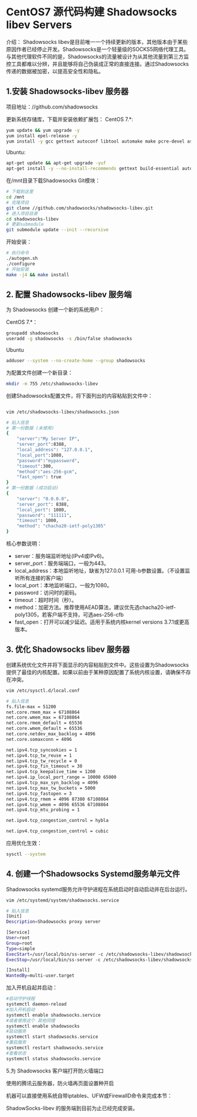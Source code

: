 # CentOS7 源代码构建 Shadowsocks libev Servers


介绍：
Shadowsocks libev是目前唯一一个持续更新的版本，其他版本由于某些原因作者已经停止开发。Shadowsocks是一个轻量级的SOCKS5网络代理工具。与其他代理软件不同的是，Shadowsocks的流量被设计为从其他流量到第三方监控工具都难以分辨，并且能够将自己伪装成正常的直接连接。通过Shadowsocks传递的数据被加密，以提高安全性和隐私。

## 1.安装 Shadowsocks-libev 服务器

项目地址：//github.com/shadowsocks

更新系统存储库，下载并安装依赖扩展包：
CentOS 7.*:

```sh
yum update && yum upgrade -y
yum install epel-release -y
yum install -y gcc gettext autoconf libtool automake make pcre-devel asciidoc xmlto udns-devel libev-devel libsodium-devel mbedtls-devel git m2crypto c-ares-devel
```

Ubuntu:

```sh
apt-get update && apt-get upgrade -yuf
apt-get install -y --no-install-recommends gettext build-essential autoconf libtool libpcre3-dev asciidoc xmlto libev-dev libudns-dev automake libmbedtls-dev libsodium-dev git python-m2crypto c-ares-devel
```

在/mnt目录下载Shadowsocks Git模块：

```sh
# 下载到这里
cd /mnt
# 克隆项目
git clone //github.com/shadowsocks/shadowsocks-libev.git
# 进入项目目录
cd shadowsocks-libev
# 更新submodule
git submodule update --init --recursive
```


开始安装：

```sh
# 执行命令
./autogen.sh
./configure
# 开始安装
make -j4 && make install
```

## 2. 配置 Shadowsocks-libev 服务端

为 Shadowsocks 创建一个新的系统用户：

CentOS 7.*：

```sh
groupadd shadowsocks
useradd -g shadowsocks -s /bin/false shadowsocks
```

Ubuntu 

```sh
adduser --system --no-create-home --group shadowsocks
```

为配置文件创建一个新目录：
```sh
mkdir -m 755 /etc/shadowsocks-libev
```

创建Shadowsocks配置文件，将下面列出的内容粘贴到文件中：

```sh

vim /etc/shadowsocks-libev/shadowsocks.json 

# 贴入信息
# 第一份数据 (未使用)
{
    "server":"My Server IP",
    "server_port":8388,
    "local_address": "127.0.0.1",
    "local_port":1080,
    "password":"mypassword",
    "timeout":300,
    "method":"aes-256-gcm",
    "fast_open": true
}
# 第一份数据 (成功启动)
{
    "server": "0.0.0.0", 
    "server_port": 8388, 
    "local_port": 1080, 
    "password": "111111", 
    "timeout": 1000, 
    "method": "chacha20-ietf-poly1305" 
}
```

核心参数说明：

- server：服务端监听地址(IPv4或IPv6)。
- server_port：服务端端口，一般为443。
- local_address：本地监听地址，缺省为127.0.0.1 可用-b参数设置。（不设置监听所有连接的客户端）
- local_port：本地监听端口，一般为1080。
- password：访问时的密码。
- timeout：超时时间（秒）。
- method：加密方法。推荐使用AEAD算法，建议优先选chacha20-ietf-poly1305，若客户端不支持，可选aes-256-cfb
- fast_open：打开可以减少延迟。适用于系统内核kernel versions 3.7.1或更高版本。


## 3. 优化 Shadowsocks libev 服务器
创建系统优化文件并将下面显示的内容粘贴到文件中。这些设置为Shadowsocks提供了最佳的内核配置。如果以前由于某种原因配置了系统内核设置，请确保不存在冲突。

```sh
vim /etc/sysctl.d/local.conf

# 贴入信息
fs.file-max = 51200
net.core.rmem_max = 67108864
net.core.wmem_max = 67108864
net.core.rmem_default = 65536
net.core.wmem_default = 65536
net.core.netdev_max_backlog = 4096
net.core.somaxconn = 4096

net.ipv4.tcp_syncookies = 1
net.ipv4.tcp_tw_reuse = 1
net.ipv4.tcp_tw_recycle = 0
net.ipv4.tcp_fin_timeout = 30
net.ipv4.tcp_keepalive_time = 1200
net.ipv4.ip_local_port_range = 10000 65000
net.ipv4.tcp_max_syn_backlog = 4096
net.ipv4.tcp_max_tw_buckets = 5000
net.ipv4.tcp_fastopen = 3
net.ipv4.tcp_rmem = 4096 87380 67108864
net.ipv4.tcp_wmem = 4096 65536 67108864
net.ipv4.tcp_mtu_probing = 1

net.ipv4.tcp_congestion_control = hybla

net.ipv4.tcp_congestion_control = cubic
```


应用优化生效：

```sh
sysctl --system
```

## 4. 创建一个Shadowsocks Systemd服务单元文件

Shadowsocks systemd服务允许守护进程在系统启动时自动启动并在后台运行。

```sh
vim /etc/systemd/system/shadowsocks.service

# 贴入信息
[Unit]
Description=Shadowsocks proxy server

[Service]
User=root
Group=root
Type=simple
ExecStart=/usr/local/bin/ss-server -c /etc/shadowsocks-libev/shadowsocks.json -a shadowsocks -v start
ExecStop=/usr/local/bin/ss-server -c /etc/shadowsocks-libev/shadowsocks.json -a shadowsocks -v stop

[Install]
WantedBy=multi-user.target
```

加入开机自起并启动：

```sh
#启动守护线程
systemctl daemon-reload
#加入开机启动
systemctl enable shadowsocks.service 
#或者使用这个 其他同理
systemctl enable shadowsocks
#启动服务
systemctl start shadowsocks.service
#重启服务
systemctl restart shadowsocks.service
#查看状态
systemctl status shadowsocks.service 
```







5.为 Shadowsocks 客户端打开防火墙端口

使用的腾讯云服务器，防火墙再页面设置种开启


机器可以直接使用系统自带iptables、UFW或FirewallD命令来完成本节：

ShadowSocks-libev 的服务端到目前为止已经完成安装。
